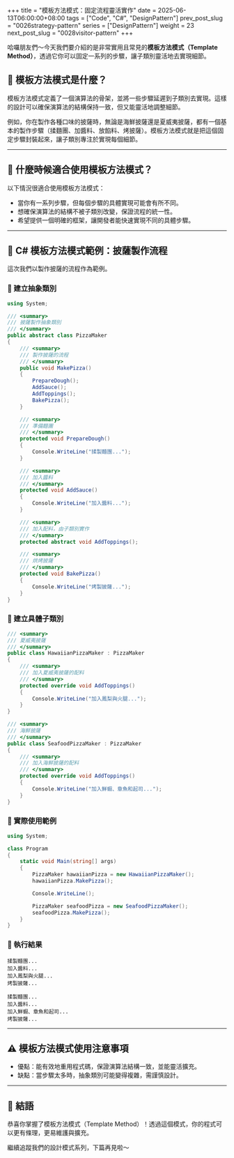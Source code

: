 +++
title = "模板方法模式：固定流程靈活實作"
date = 2025-06-13T06:00:00+08:00
tags = ["Code", "C#", "DesignPattern"]
prev_post_slug = "0026strategy-pattern"
series = ["DesignPattern"]
weight = 23
next_post_slug = "0028visitor-pattern"
+++

哈囉朋友們～今天我們要介紹的是非常實用且常見的**模板方法模式（Template Method）**，透過它你可以固定一系列的步驟，讓子類別靈活地去實現細節。

## 🌟 模板方法模式是什麼？

模板方法模式定義了一個演算法的骨架，並將一些步驟延遲到子類別去實現。這樣的設計可以確保演算法的結構保持一致，但又能靈活地調整細節。

例如，你在製作各種口味的披薩時，無論是海鮮披薩還是夏威夷披薩，都有一個基本的製作步驟（揉麵團、加醬料、放餡料、烤披薩）。模板方法模式就是把這個固定步驟封裝起來，讓子類別專注於實現每個細節。

---

## 🤔 什麼時候適合使用模板方法模式？

以下情況很適合使用模板方法模式：

- 當你有一系列步驟，但每個步驟的具體實現可能會有所不同。
- 想確保演算法的結構不被子類別改變，保證流程的統一性。
- 希望提供一個明確的框架，讓開發者能快速實現不同的具體步驟。

---

## 🍕 C# 模板方法模式範例：披薩製作流程

這次我們以製作披薩的流程作為範例。

### 🍅 建立抽象類別

```csharp
using System;

/// <summary>
/// 披薩製作抽象類別
/// </summary>
public abstract class PizzaMaker
{
    /// <summary>
    /// 製作披薩的流程
    /// </summary>
    public void MakePizza()
    {
        PrepareDough();
        AddSauce();
        AddToppings();
        BakePizza();
    }

    /// <summary>
    /// 準備麵團
    /// </summary>
    protected void PrepareDough()
    {
        Console.WriteLine("揉製麵團...");
    }

    /// <summary>
    /// 加入醬料
    /// </summary>
    protected void AddSauce()
    {
        Console.WriteLine("加入醬料...");
    }

    /// <summary>
    /// 加入配料，由子類別實作
    /// </summary>
    protected abstract void AddToppings();

    /// <summary>
    /// 烘烤披薩
    /// </summary>
    protected void BakePizza()
    {
        Console.WriteLine("烤製披薩...");
    }
}
```

### 🍍 建立具體子類別

```csharp
/// <summary>
/// 夏威夷披薩
/// </summary>
public class HawaiianPizzaMaker : PizzaMaker
{
    /// <summary>
    /// 加入夏威夷披薩的配料
    /// </summary>
    protected override void AddToppings()
    {
        Console.WriteLine("加入鳳梨與火腿...");
    }
}

/// <summary>
/// 海鮮披薩
/// </summary>
public class SeafoodPizzaMaker : PizzaMaker
{
    /// <summary>
    /// 加入海鮮披薩的配料
    /// </summary>
    protected override void AddToppings()
    {
        Console.WriteLine("加入鮮蝦、章魚和起司...");
    }
}
```

### 🚀 實際使用範例

```csharp
using System;

class Program
{
    static void Main(string[] args)
    {
        PizzaMaker hawaiianPizza = new HawaiianPizzaMaker();
        hawaiianPizza.MakePizza();

        Console.WriteLine();

        PizzaMaker seafoodPizza = new SeafoodPizzaMaker();
        seafoodPizza.MakePizza();
    }
}
```

### 🎯 執行結果

```
揉製麵團...
加入醬料...
加入鳳梨與火腿...
烤製披薩...

揉製麵團...
加入醬料...
加入鮮蝦、章魚和起司...
烤製披薩...
```

---

## ⚠️ 模板方法模式使用注意事項

- 優點：能有效地重用程式碼，保證演算法結構一致，並能靈活擴充。
- 缺點：當步驟太多時，抽象類別可能變得複雜，需謹慎設計。

---

## 🎉 結語

恭喜你掌握了模板方法模式（Template Method）！透過這個模式，你的程式可以更有條理，更易維護與擴充。

繼續追蹤我們的設計模式系列，下篇再見啦～

